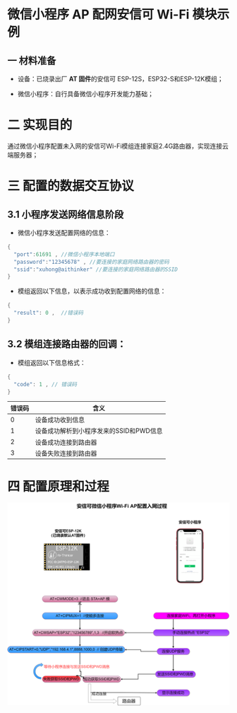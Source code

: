 # 微信小程序 AP 配网安信可 Wi-Fi 模块示例

## 一 材料准备

- 设备：已烧录出厂 **AT 固件**的安信可 ESP-12S，ESP32-S和ESP-12K模组；

- 微信小程序：自行具备微信小程序开发能力基础；

# 二 实现目的

通过微信小程序配置未入网的安信可Wi-Fi模组连接家庭2.4G路由器，实现连接云端服务器；

# 三 配置的数据交互协议

## 3.1 小程序发送网络信息阶段

- 微信小程序发送配置网络的信息：

```c++
{ 
  "port":61691 , //微信小程序本地端口
  "password":"12345678" , //要连接的家庭网络路由器的密码
  "ssid":"xuhong@aithinker" //要连接的家庭网络路由器的SSID
}
```

- 模组返回以下信息，以表示成功收到配置网络的信息：

```c++
{ 
  "result": 0 ,  //错误码
}
```

## 3.2 模组连接路由器的回调：

- 模组返回以下信息格式：

```c++
{ 
  "code": 1 , // 错误码
}
```

| 错误码 | 含义                                    |
| ------ | --------------------------------------- |
| 0      | 设备成功收到信息                        |
| 1      | 设备成功解析到小程序发来的SSID和PWD信息 |
| 2      | 设备成功连接到路由器                    |
| 3      | 设备失败连接到路由器                    |

# 四 配置原理和过程

![AP_Resource](png/AP_Resource.png)